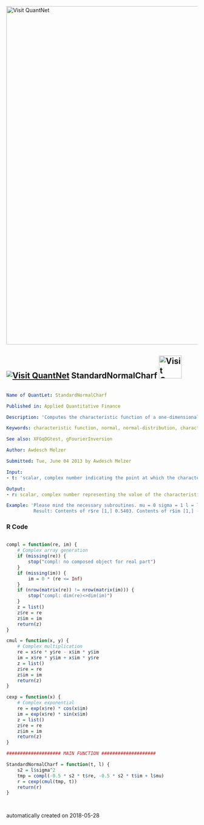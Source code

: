 [<img src="https://github.com/QuantLet/Styleguide-and-FAQ/blob/master/pictures/banner.png" width="888" alt="Visit QuantNet">](http://quantlet.de/)

## [<img src="https://github.com/QuantLet/Styleguide-and-FAQ/blob/master/pictures/qloqo.png" alt="Visit QuantNet">](http://quantlet.de/) **StandardNormalCharf** [<img src="https://github.com/QuantLet/Styleguide-and-FAQ/blob/master/pictures/QN2.png" width="60" alt="Visit QuantNet 2.0">](http://quantlet.de/)

```yaml

Name of QuantLet: StandardNormalCharf

Published in: Applied Quantitative Finance

Description: 'Computes the characteristic function of a one-dimensional normally distributed random variable.'

Keywords: characteristic function, normal, normal-distribution, characteristic, standard-normal

See also: XFGqDGtest, gFourierInversion

Author:	Awdesch Melzer

Submitted: Tue, June 04 2013 by Awdesch Melzer

Input: 
- t: 'scalar, complex number indicating the point at which the characteristic function should be calculated. l: list, containing l$mu (the expectation) and l$sigma (the standard deviation) of the Standard Normal Distribution.'

Output: 
- r: scalar, complex number representing the value of the characteristic function at t'

Example: 'Please mind the necessary subroutines. mu = 0 sigma = 1 l = list(mu=mu,sigma=sigma) t = compl(1,1) r= StandardNormalCharf(t,l).
          Result: Contents of r$re [1,] 0.5403. Contents of r$im [1,] -0.84147.'
```

### R Code
```r

compl = function(re, im) {
    # Complex array generation
    if (missing(re)) {
        stop("compl: no composed object for real part")
    }
    if (missing(im)) {
        im = 0 * (re <= Inf)
    }
    if (nrow(matrix(re)) != nrow(matrix(im))) {
        stop("compl: dim(re)<>dim(im)")
    }
    z = list()
    z$re = re
    z$im = im
    return(z)
}

cmul = function(x, y) {
    # Complex multiplication
    re = x$re * y$re - x$im * y$im
    im = x$re * y$im + x$im * y$re
    z = list()
    z$re = re
    z$im = im
    return(z)
}

cexp = function(x) {
    # Complex exponential
    re = exp(x$re) * cos(x$im)
    im = exp(x$re) * sin(x$im)
    z = list()
    z$re = re
    z$im = im
    return(z)
}

#################### MAIN FUNCTION ####################

StandardNormalCharf = function(t, l) {
    s2 = l$sigma^2
    tmp = compl(-0.5 * s2 * t$re, -0.5 * s2 * t$im + l$mu)
    r = cexp(cmul(tmp, t))
    return(r)
}

 

```

automatically created on 2018-05-28